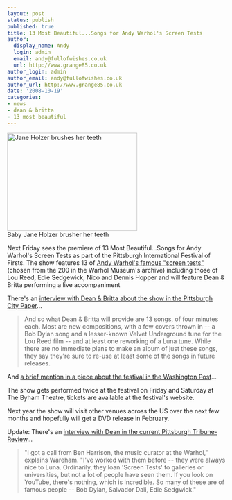 ```yaml
---
layout: post
status: publish
published: true
title: 13 Most Beautiful...Songs for Andy Warhol's Screen Tests
author:
  display_name: Andy
  login: admin
  email: andy@fullofwishes.co.uk
  url: http://www.grange85.co.uk
author_login: admin
author_email: andy@fullofwishes.co.uk
author_url: http://www.grange85.co.uk
date: '2008-10-19'
categories:
- news
- dean & britta
- 13 most beautiful
---
```

<div class="imagebox-a"><img src="https://media.fullofwishes.co.uk/ahfow/uploads/2008/10/warhol_screentests_image1-300x226.jpg" alt="Jane Holzer brushes her teeth" title="Jane Holzer brushes her teeth" width="300" height="226" class="size-medium wp-image-860" /><br/>Baby Jane Holzer brusher her teeth</div>
<p>Next Friday sees the premiere of 13 Most Beautiful...Songs for Andy Warhol's Screen Tests as part of the Pittsburgh International Festival of Firsts. The show features 13 of <a href="http://www.warholstars.org/filmch/screen.html">Andy Warhol's famous "screen tests"</a> (chosen from the 200 in the Warhol Museum's archive) including those of  Lou Reed, Edie Sedgewick, Nico and Dennis Hopper and will feature Dean & Britta performing a live accompaniment</p>
<p>There's an <a href="http://www.pittsburghcitypaper.ws/gyrobase/Content?oid=oid%3A53755">interview with Dean & Britta about the show in the Pittsburgh City Paper</a>...</p>
<blockquote><p>And so what Dean & Britta will provide are 13 songs, of four minutes each. Most are new compositions, with a few covers thrown in -- a Bob Dylan song and a lesser-known Velvet Underground tune for the Lou Reed film -- and at least one reworking of a Luna tune. While there are no immediate plans to make an album of just these songs, they say they're sure to re-use at least some of the songs in future releases.</p></blockquote>
<p>And <a href="http://www.washingtonpost.com/wp-dyn/content/article/2008/10/14/AR2008101402916.html">a brief mention in a piece about the festival in the Washington Post</a>...</p>
<p>The show gets performed twice at the festival on Friday and Saturday at The Byham Theatre, tickets are available at the festival's website.</p>
<p>Next year the show will visit other venues across the US over the next few months and hopefully will get a DVD release in February.</p>
<p><ins datetime="2008-10-21T08:47:24+00:00">
<p>Update: There's an <a href="http://www.pittsburghlive.com/x/tribunereview/search/s_593792.html">interview with Dean in the current Pittsburgh Tribune-Review</a>...</p>
<blockquote><p>"I got a call from Ben Harrison, the music curator at the Warhol," explains Wareham. "I've worked with them before -- they were always nice to Luna. Ordinarily, they loan 'Screen Tests' to galleries or universities, but not a lot of people have seen them. If you look on YouTube, there's nothing, which is incredible. So many of these are of famous people -- Bob Dylan, Salvador Dali, Edie Sedgwick."</p></blockquote>
<p></ins></p>
